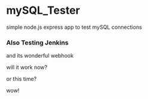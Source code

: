 # mySQL_Tester

simple node.js express app to test mySQL connections

### Also Testing Jenkins

and its wonderful webhook

will it work now?

or this time?

wow!
